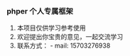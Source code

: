 ### phper 个人专属框架  

  1. 本项目仅供学习参考使用
  2. 欢迎提出你宝贵的意见，一起交流学习
  3. 联系方式：
         -  mail: 15703276938
